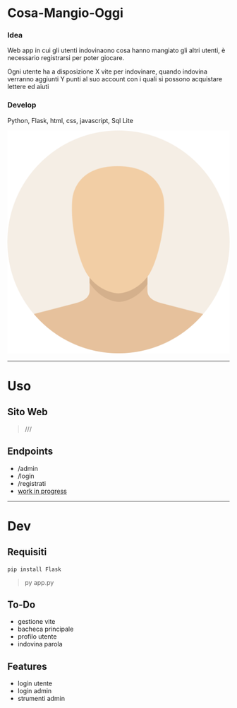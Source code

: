 # Cosa-Mangio-Oggi
### Idea
Web app in cui gli utenti indovinaono cosa hanno mangiato gli altri utenti, è necessario registrarsi per poter giocare. 

Ogni utente ha a disposizione X vite per indovinare, quando indovina verranno aggiunti Y punti al suo account con i quali si possono acquistare lettere ed aiuti 

### Develop
Python, Flask, html, css, javascript, Sql Lite

![LOGO](static/asset/user-avatar.png) 

---

# Uso

## Sito Web
> ///

## Endpoints
- /admin
- /login
- /registrati
- [work in progress](https://github.com/IsD4n73/Cosa-Mangio-Oggi#to-do)

---
# Dev

## Requisiti

 ```
pip install Flask
 ``` 
> py app.py

## To-Do
- gestione vite
- bacheca principale
- profilo utente
- indovina parola

## Features
- login utente
- login admin
- strumenti admin
